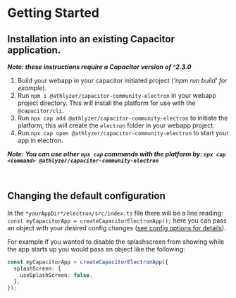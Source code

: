 # **Getting Started**

## Installation into an existing Capacitor application.

**_Note: these instructions require a Capacitor version of ^2.3.0_**

1. Build your webapp in your capacitor initiated project (_'npm run build' for example_).
2. Run `npm i @athlyzer/capacitor-community-electron` in your webapp project directory. This will install the platform for use with the `@capacitor/cli`.
3. Run `npx cap add @athlyzer/capacitor-community-electron` to initiate the platform, this will create the `electron` folder in your webapp project.
4. Run `npx cap open @athlyzer/capacitor-community-electron` to start your app in electron.

**_Note: You can use other `npx cap` commands with the platform by: `npx cap <command> @athlyzer/capacitor-community-electron`_**

<br />

## Changing the default configuration

In the `*yourAppDir*/electron/src/index.ts` file there will be a line reading: `const myCapacitorApp = createCapacitorElectronApp();` here you can pass an object with your desired config changes ([see config options for details](/extra/config-options)).

For example if you wanted to disable the splashscreen from showing while the app starts up you would pass an object like the following:

```typescript
const myCapacitorApp = createCapacitorElectronApp({
  splashScreen: {
    useSplashScreen: false,
  },
});
```
